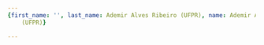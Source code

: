 ```yaml
---
{first_name: '', last_name: Ademir Alves Ribeiro (UFPR), name: Ademir Alves Ribeiro
    (UFPR)}

---
```


